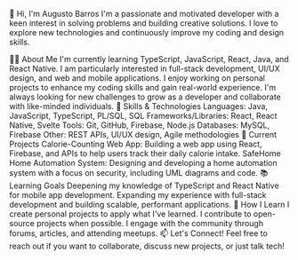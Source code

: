 👋 Hi, I'm Augusto Barros
I'm a passionate and motivated developer with a keen interest in solving problems and building creative solutions. I love to explore new technologies and continuously improve my coding and design skills.

👨‍💻 About Me
I'm currently learning TypeScript, JavaScript, React, Java, and React Native.
I am particularly interested in full-stack development, UI/UX design, and web and mobile applications.
I enjoy working on personal projects to enhance my coding skills and gain real-world experience.
I'm always looking for new challenges to grow as a developer and collaborate with like-minded individuals.
🔧 Skills & Technologies
Languages: Java, JavaScript, TypeScript, PL/SQL, SQL
Frameworks/Libraries: React, React Native, Svelte
Tools: Git, GitHub, Firebase, Node.js
Databases: MySQL, Firebase
Other: REST APIs, UI/UX design, Agile methodologies
🚀 Current Projects
Calorie-Counting Web App: Building a web app using React, Firebase, and APIs to help users track their daily calorie intake.
SafeHome Home Automation System: Designing and developing a home automation system with a focus on security, including UML diagrams and code.
📚 Learning Goals
Deepening my knowledge of TypeScript and React Native for mobile app development.
Expanding my experience with full-stack development and building scalable, performant applications.
🌱 How I Learn
I create personal projects to apply what I've learned.
I contribute to open-source projects when possible.
I engage with the community through forums, articles, and attending meetups.
📫 Let's Connect!
Feel free to reach out if you want to collaborate, discuss new projects, or just talk tech!
